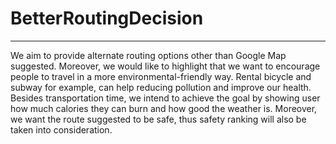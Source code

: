 # BetterRoutingDecision
---
 
We aim to provide alternate routing options other than Google Map suggested. Moreover, we would like to highlight that we want to encourage people to travel in a more environmental-friendly way. Rental bicycle and subway for example, can help reducing pollution and improve our health. Besides transportation time, we intend to achieve the goal by showing user how much calories they can burn and how good the weather is. Moreover, we want the route suggested to be safe, thus safety ranking will also be taken into consideration. 
